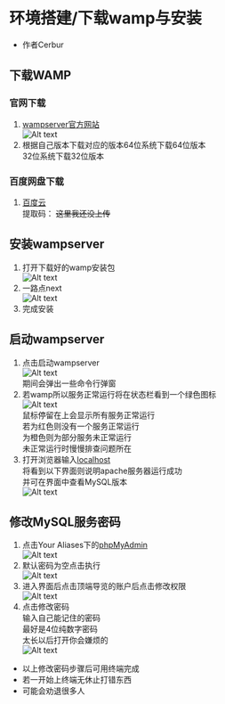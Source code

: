 # 环境搭建/下载wamp与安装
- 作者Cerbur
## 下载WAMP
### 官网下载
1. [wampserver官方网站](http://www.wampserver.com/en/#download-wrapper)  
![Alt text](https://github.com/CerteKim/BNG/blob/master/mysql/img/wampdownload.png)   
1. 根据自己版本下载对应的版本64位系统下载64位版本  
32位系统下载32位版本  
### 百度网盘下载  
1. [百度云](www.baidu.com)  
提取码：
~~这里我还没上传~~
## 安装wampserver  
1. 打开下载好的wamp安装包  
![Alt text](https://github.com/CerteKim/BNG/blob/master/mysql/img/wampinstall.png)  
1. 一路点next  
![Alt text](https://github.com/CerteKim/BNG/blob/master/mysql/img/wampnext.png)  
1. 完成安装
## 启动wampserver
1. 点击启动wampserver  
![Alt text](https://github.com/CerteKim/BNG/blob/master/mysql/img/wampclick.png)  
期间会弹出一些命令行弹窗  
1. 若wamp所以服务正常运行将在状态栏看到一个绿色图标    
![Alt text](https://github.com/CerteKim/BNG/blob/master/mysql/img/wamprun.png)   
鼠标停留在上会显示所有服务正常运行  
若为红色则没有一个服务正常运行  
为橙色则为部分服务未正常运行  
未正常运行时慢慢排查问题所在    
1. 打开浏览器输入[localhost](http://localhost/)  
将看到以下界面则说明apache服务器运行成功  
并可在界面中查看MySQL版本  
![Alt text](https://github.com/CerteKim/BNG/blob/master/mysql/img/wamplocalhost.png)   
## 修改MySQL服务密码   
1. 点击Your Aliases下的[phpMyAdmin](http://localhost/phpmyadmin/)  
![Alt text](https://github.com/CerteKim/BNG/blob/master/mysql/img/clickadmin.png)   
1. 默认密码为空点击执行  
![Alt text](https://github.com/CerteKim/BNG/blob/master/mysql/img/phpmyadminpage.png)   
1. 进入界面后点击顶端导览的账户后点击修改权限  
![Alt text](https://github.com/CerteKim/BNG/blob/master/mysql/img/roothomepage.png)   
1. 点击修改密码  
输入自己能记住的密码  
最好是4位纯数字密码  
太长以后打开你会嫌烦的  
![Alt text](https://github.com/CerteKim/BNG/blob/master/mysql/img/clickchange.png)   
- 以上修改密码步骤后可用终端完成
- 若一开始上终端无休止打错东西
- 可能会劝退很多人

